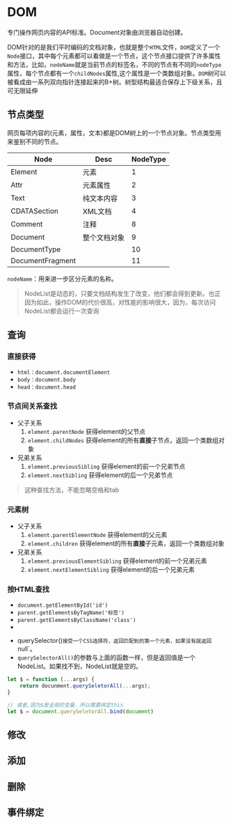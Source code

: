 # DOM

专门操作网页内容的API标准。Document对象由浏览器自动创建。

DOM针对的是我们平时编码的文档对象，也就是整个`HTML`文件，`DOM`定义了一个`Node`接口，其中每个元素都可以看做是一个节点，这个节点接口提供了许多属性和方法，比如，`nodeName`就是当前节点的标签名，不同的节点有不同的`nodeType`属性，每个节点都有一个`childNodes`属性,这个属性是一个类数组对象。`DOM`树可以被看成由一系列双向指针连接起来的B+树。树型结构最适合保存上下级关系，且可无限延伸

## 节点类型

网页每项内容的(元素，属性，文本)都是DOM树上的一个节点对象。节点类型用来鉴别不同的节点。

| Node             | Desc         | NodeType |
| ---------------- | ------------ | -------- |
| Element          | 元素         | 1        |
| Attr             | 元素属性     | 2        |
| Text             | 纯文本内容   | 3        |
| CDATASection     | XML文档      | 4        |
| Comment          | 注释         | 8        |
| Document         | 整个文档对象 | 9        |
| DocumentType     |              | 10       |
| DocumentFragment |              | 11       |

`nodeName`：用来进一步区分元素的名称。

> NodeList是动态的，只要文档结构发生了改变，他们都会得到更新。也正因为如此，操作DOM的代价很高，对性能的影响很大，因为，每次访问NodeList都会运行一次查询

## 查询

### 直接获得

+ `html：document.documentElement`
+ `body：document.body`
+ `head：document.head`

### 节点间关系查找

+ 父子关系
  1. `element.parentNode`  获得element的父节点
  2. `element.childNodes`  获得element的所有<b>直接</b>子节点，返回一个类数组对象
+ 兄弟关系
  1. `element.previousSibling`  获得element的前一个兄弟节点
  2. `element.nextSibling`  获得element的后一个兄弟节点

> 这种查找方法，不能忽略空格和tab

### 元素树

- 父子关系
  1. `element.parentElementNode`  获得element的父元素
  2. `element.children`  获得element的所有<b>直接</b>子元素，返回一个类数组对象
- 兄弟关系
  1. `element.previousElementSibling`  获得element的前一个兄弟元素
  2. `element.nextElementSibling`  获得element的后一个兄弟元素


### 按HTML查找

+ `document.getElementById('id')`
+ `parent.getElementsByTagName('标签')`
+ `parent.getElementsByClassName('class')`
+ 

- querySelector()`接受一个CSS选择符，返回匹配到的第一个元素，如果没有就返回`null`。
- `querySelectorAll()`的参数与上面的函数一样，但是返回值是一个NodeList。如果找不到，NodeList就是空的。

```javascript
let $ = function (...args) {
    return docunment.querySeletorAll(...args);
}

// 或者,因为$是全局的变量，所以需要绑定this
let $ = document.querySeletorAll.bind(document)
```





## 修改

## 添加

## 删除

## 事件绑定